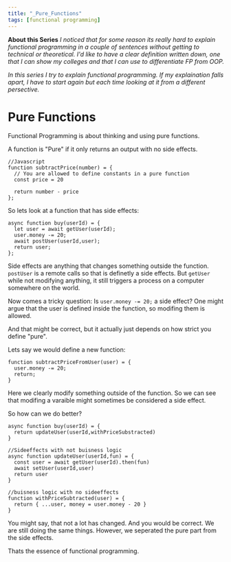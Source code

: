 ```yaml
---
title: "_Pure_Functions"
tags: [functional programming]
---
```

**About this Series**
_I noticed that for some reason its really hard to explain functional programming in a couple of sentences without getting to technical or theoretical.
I'd like to have a clear definition written down, one that I can show my colleges and that I can use to differentiate FP from OOP._

_In this series I try to explain functional programming. 
If my explaination falls apart, I have to start again but each time looking at it from a different persective._

# Pure Functions

Functional Programming is about thinking and using pure functions.

A function is "Pure" if it only returns an output with no side effects.

```
//Javascript
function subtractPrice(number) = { 
  // You are allowed to define constants in a pure function
  const price = 20

  return number - price
};
```

So lets look at a function that has side effects:

```
async function buy(userId) = {
  let user = await getUser(userId);
  user.money -= 20;
  await postUser(userId,user);
  return user;
};
```

Side effects are anything that changes something outside the function.
`postUser` is a remote calls so that is definetly a side effects.
But `getUser` while not modifying anything, it still triggers a process on a computer somewhere on the world.

Now comes a tricky question: Is `user.money -= 20;` a side effect?
One might argue that the user is defined inside the function, so modifing them is allowed.

And that might be correct, but it actually just depends on how strict you define "pure".

Lets say we would define a new function:

```
function subtractPriceFromUser(user) = {
  user.money -= 20;
  return;
}
```

Here we clearly modify something outside of the function.
So we can see that modifing a varaible might sometimes be considered a side effect.

So how can we do better?

```
async function buy(userId) = {
  return updateUser(userId,withPriceSubstracted)
}

//Sideeffects with not buisness logic
async function updateUser(userId,fun) = {
  const user = await getUser(userId).then(fun)
  await setUser(userId,user)
  return user
}

//buisness logic with no sideeffects
function withPriceSubtracted(user) = {
  return { ...user, money = user.money - 20 }
}
```

You might say, that not a lot has changed. 
And you would be correct. We are still doing the same things.
However, we seperated the pure part from the side effects. 

Thats the essence of functional programming.
